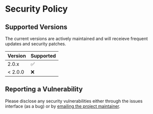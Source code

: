 # Security Policy

## Supported Versions

The current versions are actively maintained and will receieve frequent updates and security patches.

| Version | Supported          |
| ------- | ------------------ |
| 2.0.x   | :white_check_mark: |
| < 2.0.0   | :x: |

## Reporting a Vulnerability

Please disclose any security vulnerabilities either through the issues interface (as a bug) or by [emailing the project maintainer](https://jamesiv.es).
